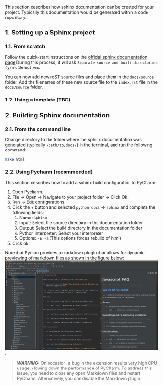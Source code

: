 
This section describes how sphinx documentation can be created for your
project. Typically this documentation would be generated within a code
repository.

## 1. Setting up a Sphinx project
### 1.1. From scratch
Follow the quick-start instructions on the [official sphinx documentation page](https://docs.readthedocs.io/en/stable/intro/getting-started-with-sphinx.html#quick-start)
During this process, it will ask `Separate source and build directories (y/n)`.
Select yes.

You can now add new reST source files and place them in the `docs/source` folder.
Add the filenames of these new source file to the `index.rst` file in the `docs/source` folder.

### 1.2. Using a template (TBC)


## 2. Building Sphinx documentation

### 2.1. From the command line
Change directory to the folder where the sphinx documentation was generated
(typically `/path/to/docs/`) in the terminal, and run the following command:
```bash
make html
```

### 2.2. Using Pycharm (recommended)

This section describes how to add a sphinx build configuration to PyCharm:
1. Open Pycharm.
2. File -> Open -> Navigate to your project folder -> Click Ok.
3. Run -> Edit configurations.
4. Click the + button and selected `python docs` -> `sphinx` and complete the
following fields:
    1. Name: `Sphinx`
    2. Input: Select the source directory in the documentation folder
    3. Output: Select the build directory in the documentation folder
    4. Python interpreter: Select your interpreter
    5. Options: `-E -a` (This options forces rebuild of html)
5. Click ok.

Note that Python provides a markdown plugin that allows for dynamic previewing of markdown files as shown in the figure below: ![Pycharm dynamic markdown preview!](pycharm_dynamic_markdown_preview.png "Philadelphia's Magic Gardens").

> **_WARNING:_**  On occasion, a bug in the extension results very high CPU usage, slowing down the performance of PyCharm. To address this issue, you need to close any open Markdown files and restart PyCharm. Alternatively, you can disable the Markdown plugin.
